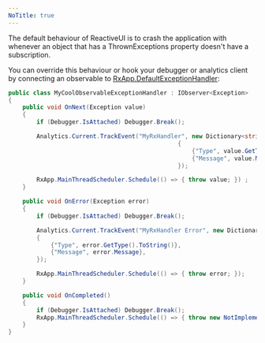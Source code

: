 ```yaml
---
NoTitle: true
---
```

The default behaviour of ReactiveUI is to crash the application with whenever an object that has a ThrownExceptions property doesn't have a subscription. 

You can override this behaviour or hook your debugger or analytics client by connecting an observable to [RxApp.DefaultExceptionHandler](~/api/ReactiveUI.RxApp.yml#ReactiveUI_RxApp_DefaultExceptionHandler):

```csharp
public class MyCoolObservableExceptionHandler : IObserver<Exception>
{
    public void OnNext(Exception value)
    {
        if (Debugger.IsAttached) Debugger.Break();

        Analytics.Current.TrackEvent("MyRxHandler", new Dictionary<string, string>()
                                                {
                                                    {"Type", value.GetType().ToString()},
                                                    {"Message", value.Message},
                                                });

        RxApp.MainThreadScheduler.Schedule(() => { throw value; }) ;
    }

    public void OnError(Exception error)
    {
        if (Debugger.IsAttached) Debugger.Break();

        Analytics.Current.TrackEvent("MyRxHandler Error", new Dictionary<string, string>()
        {
            {"Type", error.GetType().ToString()},
            {"Message", error.Message},
        });

        RxApp.MainThreadScheduler.Schedule(() => { throw error; });
    }

    public void OnCompleted()
    {
        if (Debugger.IsAttached) Debugger.Break();
        RxApp.MainThreadScheduler.Schedule(() => { throw new NotImplementedException(); });
    }
}
```
